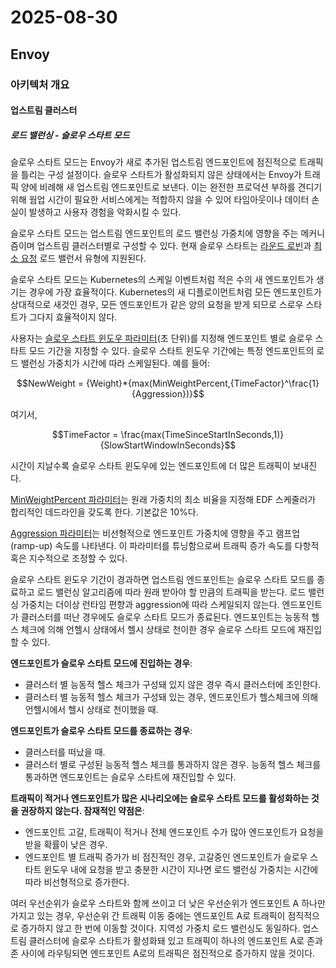 # 2025-08-30

## Envoy

### 아키텍처 개요

#### 업스트림 클러스터

##### 로드 밸런싱 - 슬로우 스타트 모드

슬로우 스타트 모드는 Envoy가 새로 추가된 업스트림 엔드포인트에 점진적으로 트래픽을 틀리는 구성 설정이다. 슬로우 스타트가 활성화되지 않은 상태에서는 Envoy가 트래픽 양에 비례해 새 업스트림 엔드포인트로 보낸다. 이는 완전한 프로덕션 부하를 견디기 위해 웜업 시간이 필요한 서비스에게는 적합하지 않을 수 있어 타임아웃이나 데이터 손실이 발생하고 사용자 경험을 악화시킬 수 있다.

슬로우 스타트 모드는 업스트림 엔드포인트의 로드 밸런싱 가중치에 영향을 주는 메커니즘이며 업스트림 클러스터별로 구성할 수 있다. 현재 슬로우 스타트는 [라운드 로빈][api-clusters-cluster-configuration-round-robin-lb-config-slow-start-config]과 [최소 요청][api-clusters-cluster-configuration-leat-request-lb-config-slow-start-config] 로드 밸런서 유형에 지원된다.

슬로우 스타트 모드는 Kubernetes의 스케일 이벤트처럼 적은 수의 새 엔드포인트가 생기는 경우에 가장 효율적이다. Kubernetes의 새 디플로이먼트처럼 모든 엔드포인트가 상대적으로 새것인 경우, 모든 엔드포인트가 같은 양의 요청을 받게 되므로 스로우 스타트가 그다지 효율적이지 않다.

사용자는 [슬로우 스타트 윈도우 파라미터][api-clusters-cluster-configuration-slow-start-config-slow-start-window](초 단위)를 지정해 엔드포인트 별로 슬로우 스타트 모드 기간을 지정할 수 있다. 슬로우 스타트 윈도우 기간에는 특정 엔드포인트의 로드 밸런싱 가중치가 시간에 따라 스케일된다. 예를 들어:

$$NewWeight = {Weight}*{max(MinWeightPercent,{TimeFactor}^\frac{1}{Aggression})}$$

여기서,

$$TimeFactor = \frac{max(TimeSinceStartInSeconds,1)}{SlowStartWindowInSeconds}$$

시간이 지날수록 슬로우 스타트 윈도우에 있는 엔드포인트에 더 많은 트래픽이 보내진다.

[MinWeightPercent 파라미터][api-clusters-cluster-configuration-slow-start-config-min-weight-percent]는 원래 가중치의 최소 비율을 지정해 EDF 스케줄러가 합리적인 데드라인을 갖도록 한다. 기본값은 10%다.

[Aggression 파라미터][api-clusters-cluster-configuration-slow-start-config-aggression]는 비선형적으로 엔드포인트 가중치에 영향을 주고 램프업(ramp-up) 속도를 나타낸다. 이 파라미터를 튜닝함으로써 트래픽 증가 속도를 다항적 혹은 지수적으로 조정할 수 있다.

슬로우 스타트 윈도우 기간이 경과하면 업스트림 엔드포인트는 슬로우 스타트 모드를 종료하고 로드 밸런싱 알고리즘에 따라 원래 받아야 할 만큼의 트래픽을 받는다. 로드 밸런싱 가중치는 더이상 런타임 편향과 aggression에 따라 스케일되지 않는다. 엔드포인트가 클러스터를 떠난 경우에도 슬로우 스타트 모드가 종료된다. 엔드포인트는 능동적 헬스 체크에 의해 언헬시 상태에서 헬시 상태로 천이한 경우 슬로우 스타트 모드에 재진입할 수 있다.

**엔드포인트가 슬로우 스타트 모드에 진입하는 경우**:

* 클러스터 별 능동적 헬스 체크가 구성돼 있지 않은 경우 즉시 클러스터에 조인한다.
* 클러스터 별 능동적 헬스 체크가 구성돼 있는 경우, 엔드포인트가 헬스체크에 의해 언헬시에서 헬시 상태로 천이했을 때.

**엔드포인트가 슬로우 스타트 모드를 종료하는 경우**:

* 클러스터를 떠났을 때.
* 클러스터 별로 구성된 능동적 헬스 체크를 통과하지 않은 경우. 능동적 헬스 체크를 통과하면 엔드포인트는 슬로우 스타트에 재진입할 수 있다.

**트래픽이 적거나 엔드포인트가 많은 시나리오에는 슬로우 스타트 모드를 활성화하는 것을 권장하지 않는다. 잠재적인 약점은**:

* 엔드포인트 고갈, 트래픽이 적거나 전체 엔드포인트 수가 많아 엔드포인트가 요청을 받을 확률이 낮은 경우.
* 엔드포인트 별 트래픽 증가가 비 점진적인 경우, 고갈중인 엔드포인트가 슬로우 스타트 윈도우 내에 요청을 받고 충분한 시간이 지나면 로드 밸런싱 가중치는 시간에 따라 비선형적으로 증가한다.

여러 우선순위가 슬로우 스타트와 함께 쓰이고 더 낮은 우선순위가 엔드포인트 A 하나만 가지고 있는 경우, 우선순위 간 트래픽 이동 중에는 엔드포인트 A로 트래픽이 점직적으로 증가하지 않고 한 번에 이동할 것이다. 지역성 가중치 로드 밸런싱도 동일하다. 업스트림 클러스터에 슬로우 스타트가 활성화돼 있고 트래픽이 하나의 엔드포인트 A로 존과 존 사이에 라우팅되면 엔드포인트 A로의 트래픽은 점진적으로 증가하지 않을 것이다.

[api-clusters-cluster-configuration-round-robin-lb-config-slow-start-config]: https://www.envoyproxy.io/docs/envoy/latest/api-v3/config/cluster/v3/cluster.proto#envoy-v3-api-field-config-cluster-v3-cluster-roundrobinlbconfig-slow-start-config
[api-clusters-cluster-configuration-leat-request-lb-config-slow-start-config]: https://www.envoyproxy.io/docs/envoy/latest/api-v3/config/cluster/v3/cluster.proto#envoy-v3-api-field-config-cluster-v3-cluster-leastrequestlbconfig-slow-start-config
[api-clusters-cluster-configuration-slow-start-config-slow-start-window]: https://www.envoyproxy.io/docs/envoy/latest/api-v3/config/cluster/v3/cluster.proto#envoy-v3-api-field-config-cluster-v3-cluster-slowstartconfig-slow-start-window
[api-clusters-cluster-configuration-slow-start-config-min-weight-percent]: https://www.envoyproxy.io/docs/envoy/latest/api-v3/config/cluster/v3/cluster.proto#envoy-v3-api-field-config-cluster-v3-cluster-slowstartconfig-min-weight-percent
[api-clusters-cluster-configuration-slow-start-config-aggression]: https://www.envoyproxy.io/docs/envoy/latest/api-v3/config/cluster/v3/cluster.proto#envoy-v3-api-field-config-cluster-v3-cluster-slowstartconfig-aggression
